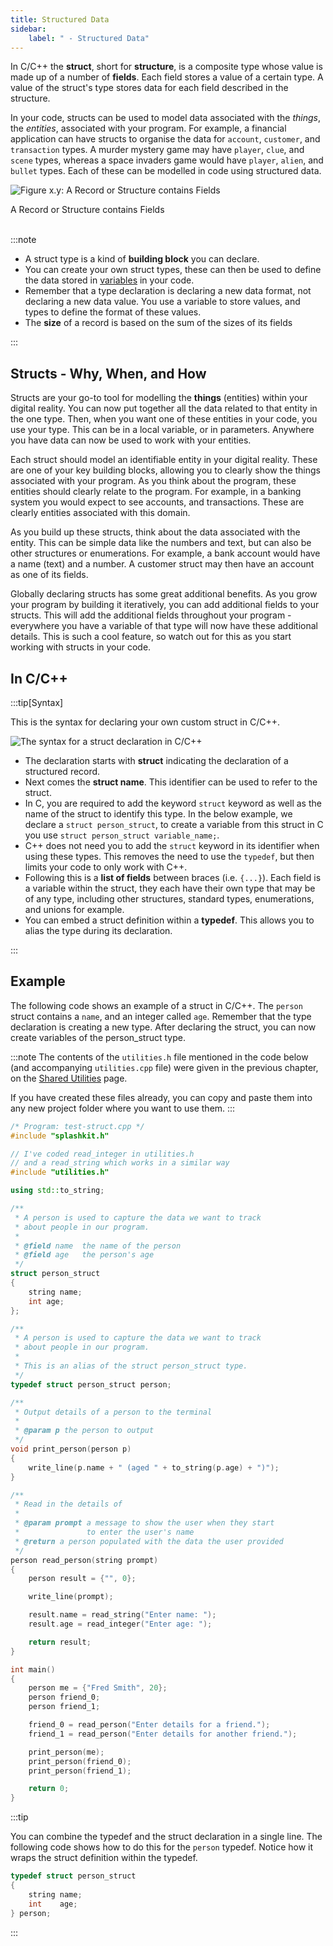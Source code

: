 ```yaml
---
title: Structured Data
sidebar:
    label: " - Structured Data"
---
```


In C/C++ the **struct**, short for **structure**, is a composite type whose value is made up of a number of **fields**. Each field stores a value of a certain type. A value of the struct's type stores data for each field described in the structure.

In your code, structs can be used to model data associated with the *things*, the *entities*, associated with your program. For example, a financial application can have structs to organise the data for `account`, `customer`, and `transaction` types. A murder mystery game may have `player`, `clue`, and `scene` types, whereas a space invaders game would have `player`, `alien`, and `bullet` types. Each of these can be modelled in code using structured data.

<a id="FigureCustomTypeRecord"></a>

![Figure x.y: A Record or Structure contains Fields](./images/custom-type-record.png "A Record or Structure contains Fields")
<div class="caption">A Record or Structure contains Fields</div><br/>

:::note

- A struct type is a kind of **building block** you can declare.
- You can create your own struct types, these can then be used to define the data stored in [variables](/book/part-1-instructions/1-sequence-and-data/2-trailside/07-variable) in your code.
- Remember that a type declaration is declaring a new data format, not declaring a new data value. You use a variable to store values, and types to define the format of these values.
- The **size** of a record is based on the sum of the sizes of its fields

:::

## Structs - Why, When, and How

Structs are your go-to tool for modelling the **things** (entities) within your digital reality. You can now put together all the data related to that entity in the one type. Then, when you want one of these entities in your code, you use your type. This can be in a local variable, or in parameters. Anywhere you have data can now be used to work with your entities.

Each struct should model an identifiable entity in your digital reality. These are one of your key building blocks, allowing you to clearly show the things associated with your program. As you think about the program, these entities should clearly relate to the program. For example, in a banking system you would expect to see accounts, and transactions. These are clearly entities associated with this domain.

As you build up these structs, think about the data associated with the entity. This can be simple data like the numbers and text, but can also be other structures or enumerations. For example, a bank account would have a name (text) and a number. A customer struct may then have an account as one of its fields.

Globally declaring structs has some great additional benefits. As you grow your program by building it iteratively, you can add additional fields to your structs. This will add the additional fields throughout your program - everywhere you have a variable of that type will now have these additional details. This is such a cool feature, so watch out for this as you start working with structs in your code.

## In C/C++

:::tip[Syntax]

This is the syntax for declaring your own custom struct in C/C++.

![The syntax for a struct declaration in C/C++](./images/struct-decl.png)

- The declaration starts with **struct** indicating the declaration of a structured record.
- Next comes the **struct name**. This identifier can be used to refer to the struct.
- In C, you are required to add the keyword `struct` keyword as well as the name of the struct to identify this type. In the below example, we declare a `struct person_struct`, to create a variable from this struct in C you use `struct person_struct variable_name;`.
- C++ does not need you to add the `struct` keyword in its identifier when using these types. This removes the need to use the `typedef`, but then limits your code to only work with C++.
- Following this is a **list of fields** between braces (i.e. `{...}`). Each field is a variable within the struct, they each have their own type that may be of any type, including other structures, standard types, enumerations, and unions for example.
- You can embed a struct definition within a **typedef**. This allows you to alias the type during its declaration.

:::

## Example

The following code shows an example of a struct in C/C++. The `person` struct contains a `name`, and an integer called `age`. Remember that the type declaration is creating a new type. After declaring the struct, you can now create variables of the person_struct type.

:::note
The contents of the `utilities.h` file mentioned in the code below (and accompanying `utilities.cpp` file) were given in the previous chapter, on the [Shared Utilities](/book/part-2-organised-code/2-organising-code/1-tour/04-00-utilities) page.

If you have created these files already, you can copy and paste them into any new project folder where you want to use them.
:::

```cpp
/* Program: test-struct.cpp */
#include "splashkit.h"

// I've coded read_integer in utilities.h
// and a read_string which works in a similar way
#include "utilities.h"

using std::to_string;

/**
 * A person is used to capture the data we want to track
 * about people in our program.
 *
 * @field name  the name of the person
 * @field age   the person's age
 */
struct person_struct
{
    string name;
    int age;
};

/**
 * A person is used to capture the data we want to track
 * about people in our program.
 *
 * This is an alias of the struct person_struct type.
 */
typedef struct person_struct person;

/**
 * Output details of a person to the terminal
 *
 * @param p the person to output
 */
void print_person(person p)
{
    write_line(p.name + " (aged " + to_string(p.age) + ")");
}

/**
 * Read in the details of
 *
 * @param prompt a message to show the user when they start
 *               to enter the user's name
 * @return a person populated with the data the user provided
 */
person read_person(string prompt)
{
    person result = {"", 0};

    write_line(prompt);

    result.name = read_string("Enter name: ");
    result.age = read_integer("Enter age: ");

    return result;
}

int main()
{
    person me = {"Fred Smith", 20};
    person friend_0;
    person friend_1;

    friend_0 = read_person("Enter details for a friend.");
    friend_1 = read_person("Enter details for another friend.");

    print_person(me);
    print_person(friend_0);
    print_person(friend_1);

    return 0;
}
```

:::tip

You can combine the typedef and the struct declaration in a single line. The following code shows how to do this for the `person` typedef. Notice how it wraps the struct definition within the typedef.

```cpp
typedef struct person_struct
{
    string name;
    int    age;
} person;
```

:::
